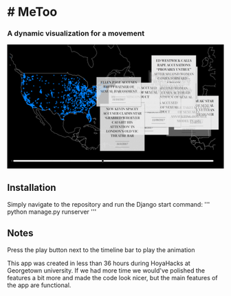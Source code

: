 # \# MeToo

### A dynamic visualization for a movement

<img src="/sample.PNG?raw=true">

## Installation

Simply navigate to the repository and run the Django start command:
'''
python manage.py runserver
'''

## Notes

Press the play button next to the timeline bar to play the animation


This app was created in less than 36 hours during HoyaHacks at Georgetown university. If we had more time we would've polished the features a bit more and made the code look nicer, but the main features of the app are functional.
